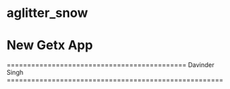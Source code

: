 # aglitter_snow

# New Getx App 

============================================ Davinder Singh =====================================================
